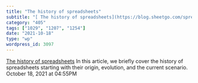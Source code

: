 ```yaml
---
title: "The history of spreadsheets"
subtitle: "[ The history of spreadsheets](https://blog.sheetgo.com/spreadsheets-tips/history-of-spreadsheets/)"
category: "405"
tags: ["1029", "1207", "1254"]
date: "2021-10-18"
type: "wp"
wordpress_id: 3097
---
```

[ The history of spreadsheets](https://blog.sheetgo.com/spreadsheets-tips/history-of-spreadsheets/)
 In this article, we briefly cover the history of spreadsheets starting with their origin, evolution, and the current scenario.
October 18, 2021 at 04:55PM